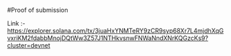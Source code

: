 #Proof of submission

Link :- https://explorer.solana.com/tx/3juaHxYNMTeRY9zCR9syp68Xr7L4mjdhXqGvxriKM2fdabbMnojDQtWw3Z57J1NTHkvsnwFNWaNndXNrKQGzcKs9?cluster=devnet
